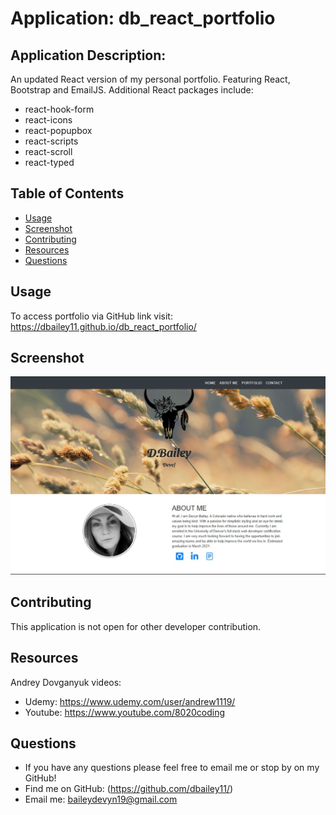 # Application: db_react_portfolio

## Application Description: 
An updated React version of my personal portfolio. Featuring React, Bootstrap and EmailJS. 
Additional React packages include: 
- react-hook-form
- react-icons
- react-popupbox
- react-scripts
- react-scroll
- react-typed

## Table of Contents

- [Usage](#usage)
- [Screenshot](#screenshot)
- [Contributing](#contributing)
- [Resources](#resources)
- [Questions](#questions)

## Usage

To access portfolio via GitHub link visit: https://dbailey11.github.io/db_react_portfolio/

## Screenshot

![Image of personal portfolio](src/img/appscreenshot.JPG)

## Contributing

This application is not open for other developer contribution.

## Resources

Andrey Dovganyuk videos:
- Udemy: https://www.udemy.com/user/andrew1119/
- Youtube: https://www.youtube.com/8020coding

## Questions

- If you have any questions please feel free to email me or stop by on my GitHub!
- Find me on GitHub: (https://github.com/dbailey11/)
- Email me: baileydevyn19@gmail.com
